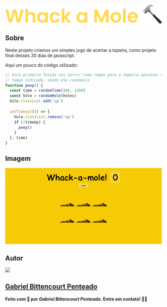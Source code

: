 <div align="center">
  <img src=".github/../../.github/Day26-img/title-day26.svg">
</div>

## Sobre
Neste projeto criamos um simples jogo de acertar a topeira, como projeto final desses 30 dias de javascript.

Aqui um pouco do código utilizado:
```javascript
// Essa primeira função vai servir como tempo para a topeira aparecer e desaparecer dentro do 
// tempo indicado, sendo ele randomico
function peep() {
  const time = randomTime(200, 1200)
  const hole = randomHole(holes)
  hole.classList.add('up')

  setTimeout(() => {
    hole.classList.remove('up')
    if (!timeUp) {
      peep()
    }
  }, time)
}
```

## Imagem
<div align="center">
  <img src=".github/../../.github/Day26-img/day26.gif" width="800">
</div>

## Autor
<img src="https://unavatar.now.sh/github/gabrlcj" width="175" />

## [Gabriel Bittencourt Penteado](https://www.linkedin.com/in/gabriel-bittencourt-penteado/)

#### Feito com 🤎 por *Gabriel Bittencourt Penteado*. Entre em contato! 👋🏽